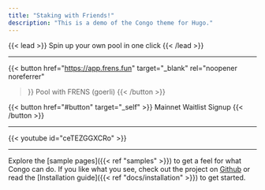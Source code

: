 ```yaml
---
title: "Staking with Friends!"
description: "This is a demo of the Congo theme for Hugo."
---
```


{{< lead >}}
Spin up your own pool in one click
{{< /lead >}}

<hr/>

{{< button href="https://app.frens.fun" target="_blank" rel="noopener noreferrer"
>}}
Pool with FRENS (goerli)
{{< /button >}}

{{< button href="#button" target="_self" >}}
Mainnet Waitlist Signup
{{< /button >}}

<hr/>

{{< youtube id="ceTEZGGXCRo" >}}

<hr/>

Explore the [sample pages]({{< ref "samples" >}}) to get a feel for what Congo can do. If you like what you see, check out the project on [Github](https://github.com/jpanther/congo) or read the [Installation guide]({{< ref "docs/installation" >}}) to get started.
